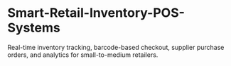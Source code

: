 # Smart-Retail-Inventory-POS-Systems
 Real-time inventory tracking, barcode-based checkout, supplier purchase orders, and analytics for  small-to-medium retailers.
